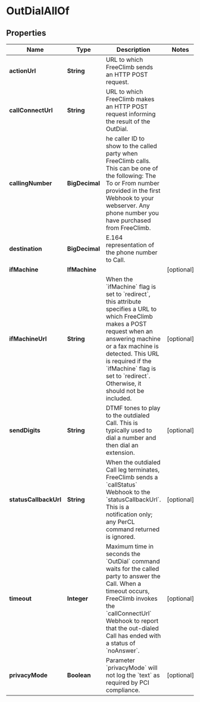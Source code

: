 

# OutDialAllOf


## Properties

Name | Type | Description | Notes
------------ | ------------- | ------------- | -------------
**actionUrl** | **String** | URL to which FreeClimb sends an HTTP POST request.  | 
**callConnectUrl** | **String** | URL to which FreeClimb makes an HTTP POST request informing the result of the OutDial. | 
**callingNumber** | **BigDecimal** | he caller ID to show to the called party when FreeClimb calls. This can be one of the following: The To or From number provided in the first Webhook to your webserver. Any phone number you have purchased from FreeClimb. | 
**destination** | **BigDecimal** | E.164 representation of the phone number to Call.  | 
**ifMachine** | **IfMachine** |  |  [optional]
**ifMachineUrl** | **String** | When the &#x60;ifMachine&#x60; flag is set to &#x60;redirect&#x60;, this attribute specifies a URL to which FreeClimb makes a POST request when an answering machine or a fax machine is detected. This URL is required if the &#x60;ifMachine&#x60; flag is set to &#x60;redirect&#x60;. Otherwise, it should not be included. |  [optional]
**sendDigits** | **String** | DTMF tones to play to the outdialed Call. This is typically used to dial a number and then dial an extension. |  [optional]
**statusCallbackUrl** | **String** | When the outdialed Call leg terminates, FreeClimb sends a &#x60;callStatus&#x60; Webhook to the &#x60;statusCallbackUrl&#x60;. This is a notification only; any PerCL command returned is ignored. |  [optional]
**timeout** | **Integer** | Maximum time in seconds the &#x60;OutDial&#x60; command waits for the called party to answer the Call. When a timeout occurs, FreeClimb invokes the &#x60;callConnectUrl&#x60; Webhook to report that the out-dialed Call has ended with a status of &#x60;noAnswer&#x60;. |  [optional]
**privacyMode** | **Boolean** | Parameter &#x60;privacyMode&#x60; will not log the &#x60;text&#x60; as required by PCI compliance. |  [optional]



